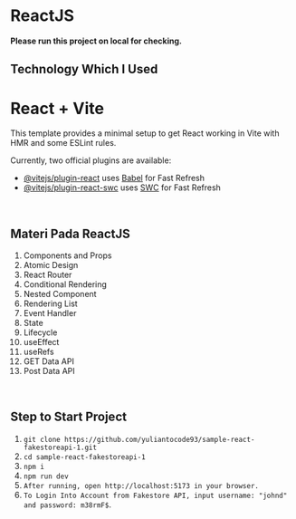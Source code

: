 # ReactJS

**Please run this project on local for checking.**

## Technology Which I Used

# React + Vite

This template provides a minimal setup to get React working in Vite with HMR and some ESLint rules.

Currently, two official plugins are available:

- [@vitejs/plugin-react](https://github.com/vitejs/vite-plugin-react/blob/main/packages/plugin-react/README.md) uses [Babel](https://babeljs.io/) for Fast Refresh
- [@vitejs/plugin-react-swc](https://github.com/vitejs/vite-plugin-react-swc) uses [SWC](https://swc.rs/) for Fast Refresh

<br />

## Materi Pada ReactJS

1. Components and Props
2. Atomic Design
3. React Router
4. Conditional Rendering
5. Nested Component
6. Rendering List
7. Event Handler
8. State
9. Lifecycle
10. useEffect
11. useRefs
12. GET Data API
13. Post Data API

<br />

## Step to Start Project

1. `git clone https://github.com/yuliantocode93/sample-react-fakestoreapi-1.git`
2. `cd sample-react-fakestoreapi-1`
3. `npm i`
4. `npm run dev`
5. `After running, open http://localhost:5173 in your browser.`
6. `To Login Into Account from Fakestore API, input username: "johnd" and password: m38rmF$`.
